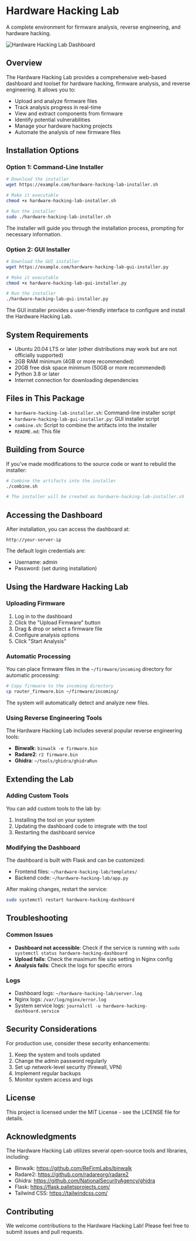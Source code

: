 # Hardware Hacking Lab

A complete environment for firmware analysis, reverse engineering, and hardware hacking.

![Hardware Hacking Lab Dashboard](dashboard_screenshot.png)

## Overview

The Hardware Hacking Lab provides a comprehensive web-based dashboard and toolset for hardware hacking, firmware analysis, and reverse engineering. It allows you to:

- Upload and analyze firmware files
- Track analysis progress in real-time
- View and extract components from firmware
- Identify potential vulnerabilities
- Manage your hardware hacking projects
- Automate the analysis of new firmware files

## Installation Options

### Option 1: Command-Line Installer

```bash
# Download the installer
wget https://example.com/hardware-hacking-lab-installer.sh

# Make it executable
chmod +x hardware-hacking-lab-installer.sh

# Run the installer
sudo ./hardware-hacking-lab-installer.sh
```

The installer will guide you through the installation process, prompting for necessary information.

### Option 2: GUI Installer

```bash
# Download the GUI installer
wget https://example.com/hardware-hacking-lab-gui-installer.py

# Make it executable
chmod +x hardware-hacking-lab-gui-installer.py

# Run the installer
./hardware-hacking-lab-gui-installer.py
```

The GUI installer provides a user-friendly interface to configure and install the Hardware Hacking Lab.

## System Requirements

- Ubuntu 20.04 LTS or later (other distributions may work but are not officially supported)
- 2GB RAM minimum (4GB or more recommended)
- 20GB free disk space minimum (50GB or more recommended)
- Python 3.8 or later
- Internet connection for downloading dependencies

## Files in This Package

- `hardware-hacking-lab-installer.sh`: Command-line installer script
- `hardware-hacking-lab-gui-installer.py`: GUI installer script
- `combine.sh`: Script to combine the artifacts into the installer
- `README.md`: This file

## Building from Source

If you've made modifications to the source code or want to rebuild the installer:

```bash
# Combine the artifacts into the installer
./combine.sh

# The installer will be created as hardware-hacking-lab-installer.sh
```

## Accessing the Dashboard

After installation, you can access the dashboard at:

```
http://your-server-ip
```

The default login credentials are:
- Username: admin
- Password: (set during installation)

## Using the Hardware Hacking Lab

### Uploading Firmware

1. Log in to the dashboard
2. Click the "Upload Firmware" button
3. Drag & drop or select a firmware file
4. Configure analysis options
5. Click "Start Analysis"

### Automatic Processing

You can place firmware files in the `~/firmware/incoming` directory for automatic processing:

```bash
# Copy firmware to the incoming directory
cp router_firmware.bin ~/firmware/incoming/
```

The system will automatically detect and analyze new files.

### Using Reverse Engineering Tools

The Hardware Hacking Lab includes several popular reverse engineering tools:

- **Binwalk**: `binwalk -e firmware.bin`
- **Radare2**: `r2 firmware.bin`
- **Ghidra**: `~/tools/ghidra/ghidraRun`

## Extending the Lab

### Adding Custom Tools

You can add custom tools to the lab by:

1. Installing the tool on your system
2. Updating the dashboard code to integrate with the tool
3. Restarting the dashboard service

### Modifying the Dashboard

The dashboard is built with Flask and can be customized:

- Frontend files: `~/hardware-hacking-lab/templates/`
- Backend code: `~/hardware-hacking-lab/app.py`

After making changes, restart the service:

```bash
sudo systemctl restart hardware-hacking-dashboard
```

## Troubleshooting

### Common Issues

- **Dashboard not accessible**: Check if the service is running with `sudo systemctl status hardware-hacking-dashboard`
- **Upload fails**: Check the maximum file size setting in Nginx config
- **Analysis fails**: Check the logs for specific errors

### Logs

- Dashboard logs: `~/hardware-hacking-lab/server.log`
- Nginx logs: `/var/log/nginx/error.log`
- System service logs: `journalctl -u hardware-hacking-dashboard.service`

## Security Considerations

For production use, consider these security enhancements:

1. Keep the system and tools updated
2. Change the admin password regularly
3. Set up network-level security (firewall, VPN)
4. Implement regular backups
5. Monitor system access and logs

## License

This project is licensed under the MIT License - see the LICENSE file for details.

## Acknowledgments

The Hardware Hacking Lab utilizes several open-source tools and libraries, including:

- Binwalk: https://github.com/ReFirmLabs/binwalk
- Radare2: https://github.com/radareorg/radare2
- Ghidra: https://github.com/NationalSecurityAgency/ghidra
- Flask: https://flask.palletsprojects.com/
- Tailwind CSS: https://tailwindcss.com/

## Contributing

We welcome contributions to the Hardware Hacking Lab! Please feel free to submit issues and pull requests.